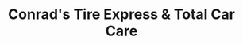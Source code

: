 ---
title: "Conrad's Tire Express & Total Car Care"
url: /rocky-river/conrads-tire-express-und-total-car-care/
shop: Autowerkstatt
---
